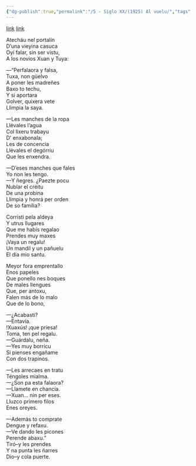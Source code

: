 ```yaml
---
{"dg-publish":true,"permalink":"/5 - Siglo XX/(1925) Al vuelu/","tags":["#Siglo_20","central","a1925","Perfecto_Fernández_Usatorre","escrito","Oviedo","poema"]}
---
```


[link](https://wikisource.org/wiki/Al_Vuelu)
[link](https://asturies.com/sites/default/files/escritores/alvuelu.txt)

Atecháu nel portalín  
D’una vieyina casuca  
Oyí falar, sin ser vistu,  
A los novios Xuan y Tuya:  
  
—“Perfalaora y falsa,  
Tuxa, non güelvo  
A poner les madreñes  
Baxo to techu,  
Y si aportara  
Golver, quixera vete  
Llimpia la saya.  
  
—Les manches de la ropa  
Llévales l’agua  
Col lixeru trabayu  
D’ enxabonala;  
Les de concencia  
Llévales el degórriu  
Que les enxendra.  
  
—D’eses manches que fales  
Yo non les tengo.  
—Y ñegres. ¿Paezte pocu  
Nublar el créitu  
De una probina  
Llimpia y honrá per orden  
De so familia?  
  
Corristi pela aldeya  
Y utrus llugares  
Que me habís regalao  
Prendes muy maxes  
¡Vaya un regalu!  
Un mandil y un pañuelu  
El día mio santu.  
  
Meyor fora emprentallo  
Enos papeles  
Que ponello nes boques  
De males llengues  
Que, per antoxu,  
Falen más de lo malo  
Que de lo bono,  
  
—¿Acabasti?  
—Entavía.  
!Xuaxús! ¡que priesa!  
Toma, ten pel regalu.  
—Guárdalu, neña.  
—Yes muy borricu  
Si pienses engañame  
Con dos trapinos.  
  
—Les arrecaes en tratu  
Téngoles mialma.  
—¿Son pa esta falaora?  
—Llamete en chancia.  
—Xuan... nin per eses.  
Lluzco primero filos  
Enes oreyes.  
  
—Además to comprate  
Dengue y refaxu.  
—Ve dando les picones  
Perende abaxu.”  
Tiró–y les prendes  
Y na punta les ñarres  
Dio–y cola puerte.